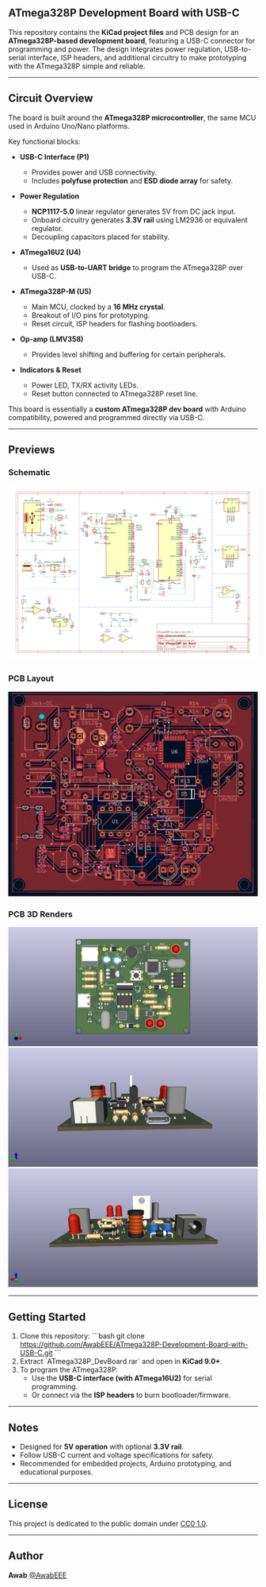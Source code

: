 ## ATmega328P Development Board with USB-C

This repository contains the **KiCad project files** and PCB design for an **ATmega328P-based development board**, featuring a USB-C connector for programming and power. The design integrates power regulation, USB-to-serial interface, ISP headers, and additional circuitry to make prototyping with the ATmega328P simple and reliable.

---

##  Circuit Overview

The board is built around the **ATmega328P microcontroller**, the same MCU used in Arduino Uno/Nano platforms.

Key functional blocks:

- **USB-C Interface (P1)**
  - Provides power and USB connectivity.
  - Includes **polyfuse protection** and **ESD diode array** for safety.

- **Power Regulation**
  - **NCP1117-5.0** linear regulator generates 5V from DC jack input.
  - Onboard circuitry generates **3.3V rail** using LM2936 or equivalent regulator.
  - Decoupling capacitors placed for stability.

- **ATmega16U2 (U4)**
  - Used as **USB-to-UART bridge** to program the ATmega328P over USB-C.

- **ATmega328P-M (U5)**
  - Main MCU, clocked by a **16 MHz crystal**.
  - Breakout of I/O pins for prototyping.
  - Reset circuit, ISP headers for flashing bootloaders.

- **Op-amp (LMV358)**
  - Provides level shifting and buffering for certain peripherals.

- **Indicators & Reset**
  - Power LED, TX/RX activity LEDs.
  - Reset button connected to ATmega328P reset line.

This board is essentially a **custom ATmega328P dev board** with Arduino compatibility, powered and programmed directly via USB-C.

---

##  Previews

### Schematic
![Schematic](Schematic.png)

### PCB Layout
![PCB](PCB.png)

### PCB 3D Renders
![3D View 1](ATmega328P_DevBoard-3D-view1.png)<br>
![3D View 2](ATmega328P_DevBoard-3D-view2.png)<br>
![3D View 3](ATmega328P_DevBoard-3D-view3.png)

---

##  Getting Started

1. Clone this repository:
   \`\`\`bash
   git clone https://github.com/AwabEEE/ATmega328P-Development-Board-with-USB-C.git
   \`\`\`
2. Extract \`ATmega328P_DevBoard.rar\` and open in **KiCad 9.0+**.
3. To program the ATmega328P:
   - Use the **USB-C interface (with ATmega16U2)** for serial programming.
   - Or connect via the **ISP headers** to burn bootloader/firmware.

---

##  Notes

- Designed for **5V operation** with optional **3.3V rail**.
- Follow USB-C current and voltage specifications for safety.
- Recommended for embedded projects, Arduino prototyping, and educational purposes.

---

## License
This project is dedicated to the public domain under [CC0 1.0](https://creativecommons.org/publicdomain/zero/1.0/).

---

##  Author

**Awab** [@AwabEEE](https://github.com/your-username](https://github.com/AwabEEE))

